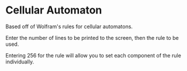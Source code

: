# Cellular Automaton

Based off of Wolfram's rules for cellular automatons.

Enter the number of lines to be printed to the screen, then the rule to be used.

Entering 256 for the rule will allow you to set each component of the rule individually.

